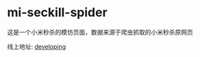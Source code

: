 # mi-seckill-spider

这是一个小米秒杀的模仿页面，数据来源于爬虫抓取的小米秒杀原网页

线上地址: [developing](http://app.leezx.cn/miseckill/)
